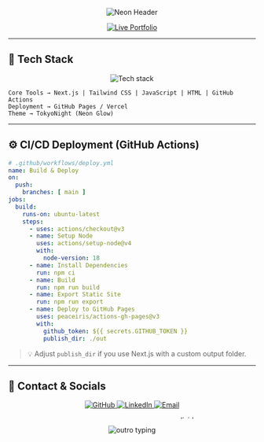 <!--
==========================================
🌌 DEVMDAVE — my-portfolio (TokyoNight Mode)
Minimal Graphical README (Safe for GitHub)
Sections: Neon Header | Live Preview | Tech Stack | CI/CD | Contact
==========================================
-->

<!-- 🔥 Neon Animated Header -->
<p align="center">
  <img src="https://readme-typing-svg.herokuapp.com?font=Orbitron&size=30&duration=3000&pause=800&color=00FFF5&center=true&vCenter=true&width=800&lines=💫+DevMDave's+Portfolio;⚡+Next.js+%7C+Tailwind+%7C+CI%2FCD+Magic;" alt="Neon Header" />
</p>


<!-- 🚀 Live Preview Button -->
<p align="center">
  <a href="https://devmdave.github.io/my-portfolio" target="_blank">
    <img src="https://img.shields.io/badge/🚀%20Visit%20My%20Portfolio-00FFF5?style=for-the-badge&logo=vercel&logoColor=white" alt="Live Portfolio" />
  </a>
</p>

---

## 🧩 Tech Stack
<p align="center">
  <img src="https://skillicons.dev/icons?i=nextjs,tailwind,js,html,githubactions,vercel&theme=dark" alt="Tech stack" />
</p>

```text
Core Tools → Next.js | Tailwind CSS | JavaScript | HTML | GitHub Actions
Deployment → GitHub Pages / Vercel
Theme → TokyoNight (Neon Glow)
```

---

## ⚙️ CI/CD Deployment (GitHub Actions)
```yaml
# .github/workflows/deploy.yml
name: Build & Deploy
on:
  push:
    branches: [ main ]
jobs:
  build:
    runs-on: ubuntu-latest
    steps:
      - uses: actions/checkout@v3
      - name: Setup Node
        uses: actions/setup-node@v4
        with:
          node-version: 18
      - name: Install Dependencies
        run: npm ci
      - name: Build
        run: npm run build
      - name: Export Static Site
        run: npm run export
      - name: Deploy to GitHub Pages
        uses: peaceiris/actions-gh-pages@v3
        with:
          github_token: ${{ secrets.GITHUB_TOKEN }}
          publish_dir: ./out
```

> 💡 Adjust `publish_dir` if you use Next.js with a custom output folder.

---

## 💬 Contact & Socials
<p align="center">
  <a href="https://github.com/devmdave" target="_blank">
    <img src="https://img.shields.io/badge/GitHub-181717.svg?style=for-the-badge&logo=github&logoColor=white" alt="GitHub" />
  </a>
  <a href="https://linkedin.com/in/devmdave" target="_blank">
    <img src="https://img.shields.io/badge/LinkedIn-0077B5.svg?style=for-the-badge&logo=linkedin&logoColor=white" alt="LinkedIn" />
  </a>
  <a href="mailto:devmdave@example.com">
    <img src="https://img.shields.io/badge/Email-EA4335.svg?style=for-the-badge&logo=gmail&logoColor=white" alt="Email" />
  </a>
</p>

<p align="center">
  <img src="https://i.imgur.com/sq6D7Dk.gif" width="700" height="6" alt="neon divider"/>
</p>

<p align="center">
  <img src="https://readme-typing-svg.herokuapp.com?font=Fira+Code&size=16&duration=2500&pause=800&color=00FFF5&center=true&vCenter=true&width=660&lines=Thanks+for+visiting+my+portfolio!;Connect+to+create+something+amazing+💻" alt="outro typing" />
</p>